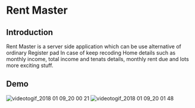 # Rent Master

## Introduction

Rent Master is a server side application which can be use alternative of ordinary Register pad In case of keep recoding Home details such as 
monthly income, total income and tenats details, monthly rent due and lots more exciting stuff.

## Demo
![videotogif_2018 01 09_20 00 21](https://user-images.githubusercontent.com/19147835/34724582-888a500e-f578-11e7-8130-70523d032b61.gif)
![videotogif_2018 01 09_20 01 48](https://user-images.githubusercontent.com/19147835/34724583-88cf4196-f578-11e7-95dd-199fafb48a70.gif)
